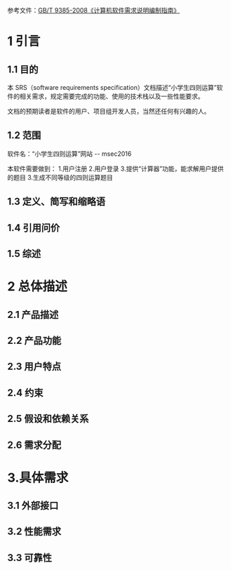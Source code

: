 参考文件：[GB/T 9385-2008《计算机软件需求说明编制指南》](http://down.bzwxw.com/19/GB_T%209385-2008.pdf)

# 1 引言

## 1.1 目的

本 SRS（software requirements specification）文档描述“小学生四则运算”软件的相关需求，规定需要完成的功能、使用的技术栈以及一些性能要求。

文档的预期读者是软件的用户、项目组开发人员，当然还任何有兴趣的人。

## 1.2 范围

软件名：“小学生四则运算”网站 -- msec2016

本软件需要做到：
1.用户注册
2.用户登录
3.提供“计算器”功能，能求解用户提供的题目
3.生成不同等级的四则运算题目
## 1.3 定义、简写和缩略语

## 1.4 引用问价
## 1.5 综述

# 2 总体描述

## 2.1 产品描述

## 2.2 产品功能

## 2.3 用户特点

## 2.4 约束

## 2.5 假设和依赖关系

## 2.6 需求分配

# 3.具体需求
## 3.1 外部接口
## 3.2 性能需求
## 3.3 可靠性


